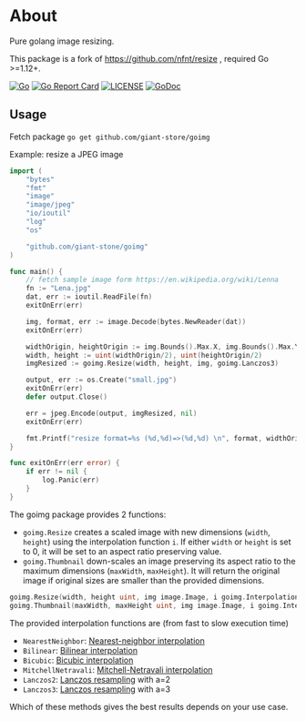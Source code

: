# About

Pure golang image resizing.

This package is a fork of https://github.com/nfnt/resize  , required Go >=1.12+.

[![Go](https://github.com/giant-stone/goimg/actions/workflows/go.yml/badge.svg)](https://github.com/giant-stone/goimg/actions/workflows/go.yml)
[![Go Report Card](https://goreportcard.com/badge/github.com/giant-stone/goimg)](https://goreportcard.com/report/github.com/giant-stone/goimg)
[![LICENSE](https://img.shields.io/github/license/giant-stone/goimg.svg?style=flat-square)](https://github.com/giant-stone/goimg/blob/master/LICENSE)
[![GoDoc](https://godoc.org/github.com/giant-stone/goimg?status.svg)](https://godoc.org/github.com/giant-stone/goimg)

## Usage

Fetch package `go get github.com/giant-store/goimg`

Example: resize a JPEG image

```go
import (
	"bytes"
	"fmt"
	"image"
	"image/jpeg"
	"io/ioutil"
	"log"
	"os"

	"github.com/giant-stone/goimg"
)

func main() {
	// fetch sample image form https://en.wikipedia.org/wiki/Lenna
	fn := "Lena.jpg"
	dat, err := ioutil.ReadFile(fn)
	exitOnErr(err)

	img, format, err := image.Decode(bytes.NewReader(dat))
	exitOnErr(err)

	widthOrigin, heightOrigin := img.Bounds().Max.X, img.Bounds().Max.Y
	width, height := uint(widthOrigin/2), uint(heightOrigin/2)
	imgResized := goimg.Resize(width, height, img, goimg.Lanczos3)

	output, err := os.Create("small.jpg")
	exitOnErr(err)
	defer output.Close()

	err = jpeg.Encode(output, imgResized, nil)
	exitOnErr(err)

	fmt.Printf("resize format=%s (%d,%d)=>(%d,%d) \n", format, widthOrigin, heightOrigin, width, height)
}

func exitOnErr(err error) {
	if err != nil {
		log.Panic(err)
	}
}
```

The goimg package provides 2 functions:

* `goimg.Resize` creates a scaled image with new dimensions (`width`, `height`) using the interpolation function `i`.
  If either `width` or `height` is set to 0, it will be set to an aspect ratio preserving value.
* `goimg.Thumbnail` down-scales an image preserving its aspect ratio to the maximum dimensions (`maxWidth`, `maxHeight`).
  It will return the original image if original sizes are smaller than the provided dimensions.

```go
goimg.Resize(width, height uint, img image.Image, i goimg.InterpolationFunction) image.Image
goimg.Thumbnail(maxWidth, maxHeight uint, img image.Image, i goimg.InterpolationFunction) image.Image
```

The provided interpolation functions are (from fast to slow execution time)

- `NearestNeighbor`: [Nearest-neighbor interpolation](http://en.wikipedia.org/wiki/Nearest-neighbor_interpolation)
- `Bilinear`: [Bilinear interpolation](http://en.wikipedia.org/wiki/Bilinear_interpolation)
- `Bicubic`: [Bicubic interpolation](http://en.wikipedia.org/wiki/Bicubic_interpolation)
- `MitchellNetravali`: [Mitchell-Netravali interpolation](http://dl.acm.org/citation.cfm?id=378514)
- `Lanczos2`: [Lanczos resampling](http://en.wikipedia.org/wiki/Lanczos_resampling) with a=2
- `Lanczos3`: [Lanczos resampling](http://en.wikipedia.org/wiki/Lanczos_resampling) with a=3

Which of these methods gives the best results depends on your use case.
